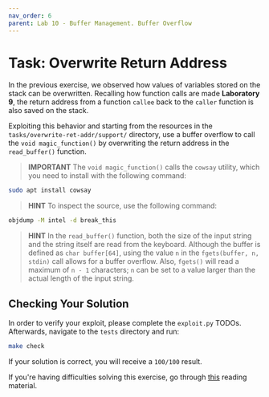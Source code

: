 ```yaml
---
nav_order: 6
parent: Lab 10 - Buffer Management. Buffer Overflow
---
```


# Task: Overwrite Return Address

In the previous exercise, we observed how values of variables stored on the stack can be overwritten.
Recalling how function calls are made **Laboratory 9**, the return address from a function `callee` back to the `caller` function is also saved on the stack.

Exploiting this behavior and starting from the resources in the `tasks/overwrite-ret-addr/support/` directory, use a buffer overflow to call the `void magic_function()` by overwriting the return address in the `read_buffer()` function.

> **IMPORTANT** The `void magic_function()` calls the `cowsay` utility, which you need to install with the following command:

```Bash
sudo apt install cowsay
```

> **HINT** To inspect the source, use the following command:

```Bash
objdump -M intel -d break_this
```

> **HINT** In the `read_buffer()` function, both the size of the input string and the string itself are read from the keyboard.
> Although the buffer is defined as `char buffer[64]`, using the value `n` in the `fgets(buffer, n, stdin)` call allows for a buffer overflow.
> Also, `fgets()` will read a maximum of `n - 1` characters;
> `n` can be set to a value larger than the actual length of the input string.

## Checking Your Solution

In order to verify your exploit, please complete the `exploit.py` TODOs. Afterwards, navigate to the `tests` directory and run:

```Bash
make check
```

If your solution is correct, you will receive a `100/100` result.

If you're having difficulties solving this exercise, go through [this](../../reading/overflow-vuln.md) reading material.
